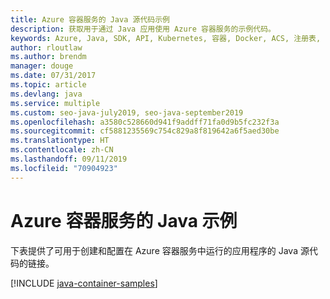 ```yaml
---
title: Azure 容器服务的 Java 源代码示例
description: 获取用于通过 Java 应用使用 Azure 容器服务的示例代码。
keywords: Azure, Java, SDK, API, Kubernetes, 容器, Docker, ACS, 注册表, 映像
author: rloutlaw
ms.author: brendm
manager: douge
ms.date: 07/31/2017
ms.topic: article
ms.devlang: java
ms.service: multiple
ms.custom: seo-java-july2019, seo-java-september2019
ms.openlocfilehash: a3580c528660d941f9addff71fa0d9b5fc232f3a
ms.sourcegitcommit: cf5881235569c754c829a8f819642a6f5aed30be
ms.translationtype: HT
ms.contentlocale: zh-CN
ms.lasthandoff: 09/11/2019
ms.locfileid: "70904923"
---
```

# <a name="java-samples-for-azure-container-service"></a>Azure 容器服务的 Java 示例

下表提供了可用于创建和配置在 Azure 容器服务中运行的应用程序的 Java 源代码的链接。

[!INCLUDE [java-container-samples](includes/java-container-samples.md)]